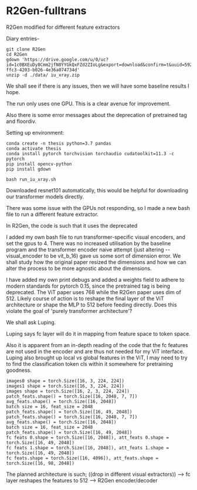 # R2Gen-fulltrans
R2Gen modified for different feature extractors

Diary entries-
```shell
git clone R2Gen
cd R2Gen
gdown 'https://drive.google.com/u/0/uc?id=1c0BXEuDy8Cmm2jfN0YYGkQxFZd2ZIoLg&export=download&confirm=t&uuid=5926bb3d-ffc3-4203-b026-4e36a074734d'
unzip -d ./data/ iu_xray.zip

```
We shall see if there is any issues, then we will have some baseline results I hope.

The run only uses one GPU. This is a clear avenue for improvement.

Also there is some error messages about the deprecation of pretrained tag and floordiv.

Setting up environment:
```shell
conda create -n thesis python=3.7 pandas
conda activate thesis
conda install pytorch torchvision torchaudio cudatoolkit=11.3 -c pytorch
pip install opencv-python
pip install gdown

bash run_iu_xray.sh
```

Downloaded resnet101 automatically, this would be helpful for downloading our transformer models directly.

There was some issue with the GPUs not responding, so I made a new bash file to run a different feature extractor.

In R2Gen, the code is such that it uses the deprecated 

I added my own bash file to run transformer-specific visual encoders, and set the gpus to 4. There was no increased utilisation by the baseline program and the transformer encoder naive attempt (just altering --visual_encoder to be vit_b_16) gave us some sort of dimension error. We shall study how the original paper resized the dimensions and how we can alter the process to be more agnostic about the dimensions.


I have added my own print debugs and added a weights field to adhere to modern standards for pytorch 0.15, since the pretrained tag is being deprecated.
The ViT paper uses 768 while the R2Gen paper uses dim of 512. Likely course of action is to reshape the final layer of the ViT architecture or shape the MLP to 512 before feeding directly. Does this violate the goal of 'purely transformer architecture'?

We shall ask Luping.

Luping says fc layer will do it in mapping from feature space to token space.

Also it is apparent from an in-depth reading of the code that the fc features are not used in the encoder and are thus not needed for my ViT interface. Luping also brought up local vs global features in the ViT, I may need to try to find the classification token cls within it somewhere for pretraining goodness.


```shell
images0 shape = torch.Size([16, 3, 224, 224])
images1 shape = torch.Size([16, 3, 224, 224])
images shape = torch.Size([16, 2, 3, 224, 224])
patch_feats.shape() = torch.Size([16, 2048, 7, 7])
avg_feats.shape() = torch.Size([16, 2048])
batch size = 16, feat_size = 2048
patch_feats.shape() = torch.Size([16, 49, 2048])
patch_feats.shape() = torch.Size([16, 2048, 7, 7])
avg_feats.shape() = torch.Size([16, 2048])
batch size = 16, feat_size = 2048
patch_feats.shape() = torch.Size([16, 49, 2048])
fc feats 0.shape = torch.Size([16, 2048]), att_feats 0.shape = torch.Size([16, 49, 2048])
fc feats 1.shape = torch.Size([16, 2048]), att_feats 1.shape = torch.Size([16, 49, 2048])
fc feats.shape = torch.Size([16, 4096]), att_feats.shape = torch.Size([16, 98, 2048])
```


The planned architecture is such; ((drop in different visual extractors)) --> fc layer reshapes the features to 512 --> R2Gen encoder/decoder
